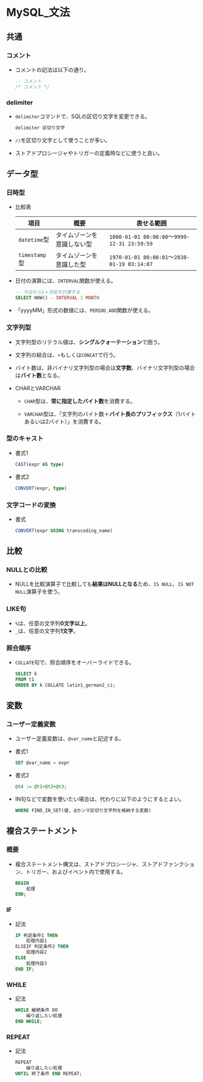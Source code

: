 # MySQL_文法

## 共通

### コメント

- コメントの記法は以下の通り。

  ```sql
  -- コメント
  /* コメント */
  ```

### delimiter

- `delimiter`コマンドで、SQLの区切り文字を変更できる。

  ```sql
  delimiter 区切り文字
  ```

- `//`を区切り文字として使うことが多い。

- ストアドプロシージャやトリガーの定義時などに使うと良い。

## データ型

### 日時型

- 比較表

  |項目|概要|表せる範囲|
  |---|---|---|
  |`datetime`型|タイムゾーンを意識しない型|`1000-01-01 00:00:00`～`9999-12-31 23:59:59`|
  |`timestamp`型|タイムゾーンを意識した型|`1970-01-01 00:00:01`〜`2038-01-19 03:14:07`|

- 日付の演算には、`INTERVAL`関数が使える。

  ```sql
  -- 今日から1ヶ月前を計算する
  SELECT NOW() - INTERVAL 1 MONTH
  ```

- 「yyyyMM」形式の数値には、`PERIOD_ADD`関数が使える。

### 文字列型

- 文字列型のリテラル値は、**シングルクォーテーション**で囲う。
- 文字列の結合は、`+`もしくは`CONCAT`で行う。
- バイト数は、非バイナリ文字列型の場合は**文字数**、バイナリ文字列型の場合は**バイト数**となる。
- CHARとVARCHAR

  - `CHAR`型は、**常に指定したバイト数**を消費する。

  - `VARCHAR`型は、「文字列のバイト数＋**バイト長のプリフィックス**（1バイトあるいは2バイト）」を消費する。

### 型のキャスト

- 書式1

  ```sql
  CAST(expr AS type)
  ```

- 書式2

  ```sql
  CONVERT(expr, type)
  ```

### 文字コードの変換

- 書式

  ```sql
  CONVERT(expr USING transcoding_name)
  ```

## 比較

### NULLとの比較

- NULLを比較演算子で比較しても**結果はNULLとなる**ため、`IS NULL`、`IS NOT NULL`演算子を使う。

### LIKE句

- `%`は、任意の文字列**0文字以上**。
- `_`は、任意の文字列**1文字**。

### 照合順序

- `COLLATE`句で、照合順序をオーバーライドできる。

  ```sql
  SELECT k
  FROM t1
  ORDER BY k COLLATE latin1_german2_ci;
  ```

## 変数

### ユーザー定義変数

- ユーザー定義変数は、`@var_name`と記述する。

- 書式1

  ```sql
  SET @var_name = expr
  ```

- 書式2

  ```sql
  @t4 := @t1+@t2+@t3;
  ```

- IN句などで変数を使いたい場合は、代わりに以下のようにするとよい。

  ```sql
  WHERE FIND_IN_SET(値, @カンマ区切り文字列を格納する変数)
  ```

## 複合ステートメント

### 概要

- 複合ステートメント構文は、ストアドプロシージャ、ストアドファンクション、トリガー、およびイベント内で使用する。

  ```sql
  BEGIN
      処理
  END;
  ```

### IF

- 記法

  ```sql
  IF 判定条件1 THEN
      処理内容1
  ELSEIF 判定条件2 THEN
      処理内容2
  ELSE
      処理内容3
  END IF;
  ```

### WHILE

- 記法

  ```sql
  WHILE 継続条件 DO
      繰り返したい処理
  END WHILE;
  ```

### REPEAT

- 記法

  ```sql
  REPEAT
      繰り返したい処理
  UNTIL 終了条件 END REPEAT;
  ```
